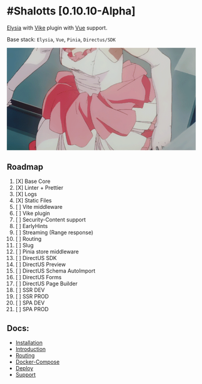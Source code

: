 # #Shalotts [0.10.10-Alpha]

[Elysia](https://elysiajs.com) with [Vike](https://vike.dev) plugin with [Vue](https://vuejs.org) support.

Base stack: `Elysia`, `Vue`, `Pinia`, `Directus/SDK`

![lady_shalott](./doc/img/40f68cc0cad0810a1d57b56a1cd3c4c2.gif)

## Roadmap

1. [X] Base Core
2. [X] Linter + Prettier
3. [X] Logs
4. [X] Static Files
5. [ ] Vite middleware
6. [ ] Vike plugin
7. [ ] Security-Content support
8. [ ] EarlyHints
9. [ ] Streaming (Range response)
10. [ ] Routing
11. [ ] Slug
12. [ ] Pinia store middleware
13. [ ] DirectUS SDK
14. [ ] DirectUS Preview
15. [ ] DirectUS Schema AutoImport
16. [ ] DirectUS Forms
17. [ ] DirectUS Page Builder
18. [ ] SSR DEV
19. [ ] SSR PROD
20. [ ] SPA DEV
21. [ ] SPA PROD

## Docs:

- [Installation](#)
- [Introduction](#)
- [Routing](#)
- [Docker-Compose](#)
- [Deploy](#)
- [Support](#)

